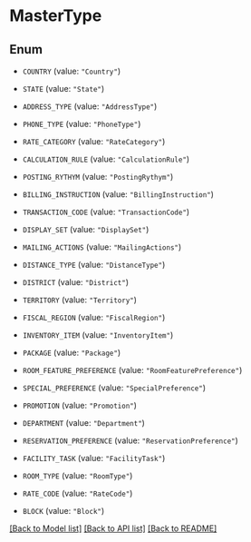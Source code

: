 # MasterType

## Enum


* `COUNTRY` (value: `"Country"`)

* `STATE` (value: `"State"`)

* `ADDRESS_TYPE` (value: `"AddressType"`)

* `PHONE_TYPE` (value: `"PhoneType"`)

* `RATE_CATEGORY` (value: `"RateCategory"`)

* `CALCULATION_RULE` (value: `"CalculationRule"`)

* `POSTING_RYTHYM` (value: `"PostingRythym"`)

* `BILLING_INSTRUCTION` (value: `"BillingInstruction"`)

* `TRANSACTION_CODE` (value: `"TransactionCode"`)

* `DISPLAY_SET` (value: `"DisplaySet"`)

* `MAILING_ACTIONS` (value: `"MailingActions"`)

* `DISTANCE_TYPE` (value: `"DistanceType"`)

* `DISTRICT` (value: `"District"`)

* `TERRITORY` (value: `"Territory"`)

* `FISCAL_REGION` (value: `"FiscalRegion"`)

* `INVENTORY_ITEM` (value: `"InventoryItem"`)

* `PACKAGE` (value: `"Package"`)

* `ROOM_FEATURE_PREFERENCE` (value: `"RoomFeaturePreference"`)

* `SPECIAL_PREFERENCE` (value: `"SpecialPreference"`)

* `PROMOTION` (value: `"Promotion"`)

* `DEPARTMENT` (value: `"Department"`)

* `RESERVATION_PREFERENCE` (value: `"ReservationPreference"`)

* `FACILITY_TASK` (value: `"FacilityTask"`)

* `ROOM_TYPE` (value: `"RoomType"`)

* `RATE_CODE` (value: `"RateCode"`)

* `BLOCK` (value: `"Block"`)


[[Back to Model list]](../README.md#documentation-for-models) [[Back to API list]](../README.md#documentation-for-api-endpoints) [[Back to README]](../README.md)


